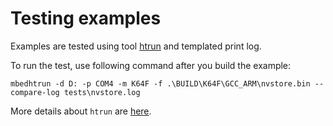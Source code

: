 # Testing examples

Examples are tested using tool [htrun](https://github.com/ARMmbed/mbed-os-tools/tree/master/packages/mbed-host-tests) and templated print log. 

To run the test, use following command after you build the example:
```
mbedhtrun -d D: -p COM4 -m K64F -f .\BUILD\K64F\GCC_ARM\nvstore.bin --compare-log tests\nvstore.log
```


More details about `htrun` are [here](https://github.com/ARMmbed/htrun#testing-mbed-os-examples).


